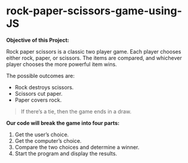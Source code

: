 # rock-paper-scissors-game-using-JS

**Objective of this Project:**

Rock paper scissors is a classic two player game. Each player chooses either rock, paper, or scissors. The items are compared, and whichever player chooses the more powerful item wins.

The possible outcomes are:

* Rock destroys scissors.
* Scissors cut paper.
* Paper covers rock.

> If there’s a tie, then the game ends in a draw.

**Our code will break the game into four parts:**

1. Get the user’s choice.
2. Get the computer’s choice.
3. Compare the two choices and determine a winner.
4. Start the program and display the results.

